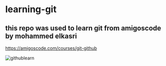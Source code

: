 # learning-git

## this repo was used to learn git from amigoscode by mohammed elkasri

https://amigoscode.com/courses/git-github

![githublearn](https://user-images.githubusercontent.com/91732205/195450340-88a6cf8c-7a02-442e-b0fd-ecaa98c160f0.png)

